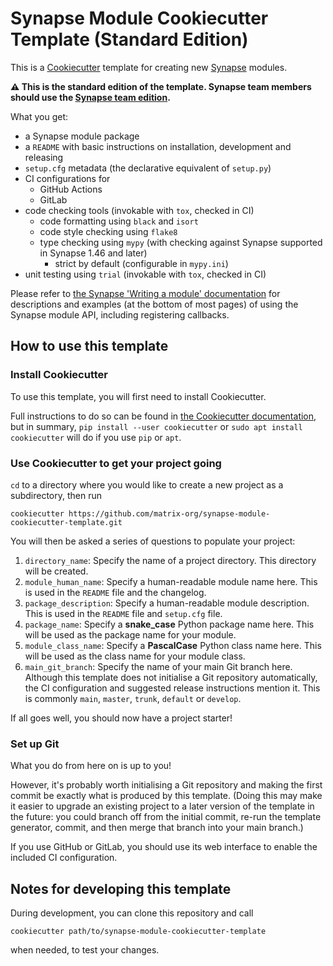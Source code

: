 # Synapse Module Cookiecutter Template (Standard Edition)

This is a [Cookiecutter] template for creating new [Synapse] modules.

**⚠ This is the standard edition of the template. Synapse team members should use
the [Synapse team edition](https://github.com/matrix-org/synapse-module-cookiecutter-template/tree/synapse_team).**

[Cookiecutter]: https://pypi.org/project/cookiecutter/
[Synapse]: https://github.com/matrix-org/synapse

What you get:

* a Synapse module package
* a `README` with basic instructions on installation, development and releasing
* `setup.cfg` metadata (the declarative equivalent of `setup.py`)
* CI configurations for
  * GitHub Actions
  * GitLab
* code checking tools (invokable with `tox`, checked in CI)
  * code formatting using `black` and `isort`
  * code style checking using `flake8`
  * type checking using `mypy` (with checking against Synapse supported in
    Synapse 1.46 and later)
    * strict by default (configurable in `mypy.ini`)
* unit testing using `trial` (invokable with `tox`, checked in CI)

Please refer to [the Synapse 'Writing a module' documentation][synapse_writemodule]
for descriptions and examples (at the bottom of most pages) of using the Synapse
module API, including registering callbacks.

[synapse_writemodule]: https://matrix-org.github.io/synapse/develop/modules/writing_a_module.html

## How to use this template

### Install Cookiecutter

To use this template, you will first need to install Cookiecutter.

Full instructions to do so can be found in [the Cookiecutter documentation](https://cookiecutter.readthedocs.io/en/stable/installation.html),
but in summary, `pip install --user cookiecutter` or `sudo apt install cookiecutter`
will do if you use `pip` or `apt`.


### Use Cookiecutter to get your project going

`cd` to a directory where you would like to create a new project as a subdirectory, then run
```shell
cookiecutter https://github.com/matrix-org/synapse-module-cookiecutter-template.git
```

You will then be asked a series of questions to populate your project:

1. `directory_name`: Specify the name of a project directory.
   This directory will be created.
2. `module_human_name`: Specify a human-readable module name here.
   This is used in the `README` file and the changelog.
3. `package_description`: Specify a human-readable module description.
   This is used in the `README` file and `setup.cfg` file.
4. `package_name`: Specify a **snake_case** Python package name here.
   This will be used as the package name for your module.
5. `module_class_name`: Specify a **PascalCase** Python class name here.
   This will be used as the class name for your module class.
6. `main_git_branch`: Specify the name of your main Git branch here.
   Although this template does not initialise a Git repository automatically,
   the CI configuration and suggested release instructions mention it.
   This is commonly `main`, `master`, `trunk`, `default` or `develop`.

If all goes well, you should now have a project starter!


### Set up Git

What you do from here on is up to you!

However, it's probably worth initialising a Git repository and making the first
commit be exactly what is produced by this template.
(Doing this may make it easier to upgrade an existing project to a later version
of the template in the future: you could branch off from the initial commit,
re-run the template generator, commit, and then merge that branch into your main
branch.)

If you use GitHub or GitLab, you should use its web interface to enable the
included CI configuration.


## Notes for developing this template

During development, you can clone this repository and call
```shell
cookiecutter path/to/synapse-module-cookiecutter-template
```
when needed, to test your changes.
